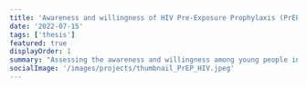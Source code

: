 ```yaml
---
title: 'Awareness and willingness of HIV Pre-Exposure Prophylaxis (PrEP) among young people in Sweden: An online survey'
date: '2022-07-15'
tags: ['thesis']
featured: true
displayOrder: 1
summary: "Assessing the awareness and willingness among young people in Sweden, including students at Södertörn University, to use pre-exposure prophylaxis (PrEP). Human immunodeficiency virus (HIV) infection originated in the 20th century and has existed for more than 40 years. In 2012, the World Health Organization (WHO) approved a new treatment to prevent HIV infection called pre-exposure prophylaxis (PrEP). It is up to 90% effective. PrEP is a medication used by people at high risk or who feel they are at risk for HIV infection. PrEP was widely implemented worldwide in 2015 and has been developed to include multiple modes of use, such as oral tablets or monthly injections. Sweden introduced PrEP relatively early. However, it was not until 2017 that PrEP was included in the national treatment and prescription system. The PrEP program in Sweden is limited to groups identified as at high risk of HIV infection. Even then, there was only one clinic that provided PrEP treatment in each region in Sweden. The communication and treatment provision for people in need of PrEP has also been delayed in Sweden amid the COVID-19 pandemic. This study focuses on determining the knowledge and willingness to use PrEP among young people in Sweden in general and among students at Södertörn University. Data was collected using an anonymous online questionnaire, in cooperation with the NGO RFSL."
socialImage: '/images/projects/thumbnail_PrEP_HIV.jpeg'
---
```

